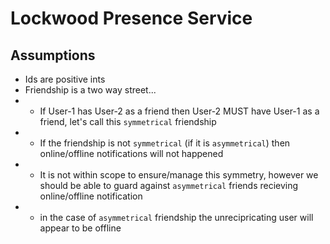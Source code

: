 # Lockwood Presence Service

## Assumptions
* Ids are positive ints
* Friendship is a two way street...
* * If User-1 has User-2 as a friend then User-2 MUST have User-1 as a friend, let's call this `symmetrical` friendship
* * If the friendship is not `symmetrical` (if it is `asymmetrical`) then online/offline notifications will not happened
* * It is not within scope to ensure/manage this symmetry, however we should be able to guard against `asymmetrical` friends recieving online/offline notification
* * in the case of `asymmetrical` friendship the unrecipricating user will appear to be offline
